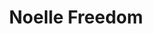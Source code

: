 ---
title: Noelle Freedom
categories: ['freedom']
contributors: terri and noelle
excerpt: >
  " ... [T]he telephone rings and I jump over people to answer it. I grab the receiver and cannot find my voice. Everyone in the room begins to cry, but then I hear myself say, ‘hello,’ and that’s when I realize life has begun again."
images:
    - noelle-freedom-web.jpg
featured: true
featured_order: 11
---
